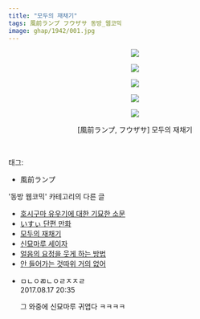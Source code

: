 ```yaml
---
title: "모두의 재채기"
tags: 風前ランプ フウザサ 동방_웹코믹
image: ghap/1942/001.jpg
---
```

<div class="article">
<p style="text-align: center; clear: none; float: none;"><img src="{{ site.nasurl }}/ghap/1942/001.jpg"/></p>
<p style="text-align: center; clear: none; float: none;"><img src="{{ site.nasurl }}/ghap/1942/002.jpg"/></p>
<p style="text-align: center; clear: none; float: none;"><img src="{{ site.nasurl }}/ghap/1942/003.jpg"/></p>
<p style="text-align: center; clear: none; float: none;"><img src="{{ site.nasurl }}/ghap/1942/004.jpg"/></p>
<p style="text-align: center; clear: none; float: none;"><img src="{{ site.nasurl }}/ghap/1942/005.jpg"/></p>
<p style="text-align: center; clear: none; float: none;">[風前ランプ, フウザサ] 모두의 재채기</p>
<p><br/></p>
</div><div class="tagTrail">
<p>태그: </p>
<ul>
<li>風前ランプ</li>
</ul>
</div><div class="another">
<p>'동방 웹코믹' 카테고리의 다른 글</p>
<ul>
<li><a href="/2016-09-04-ghap_1998">호시구마 유우기에 대한 기묘한 소문</a></li>
<li><a href="/2016-09-03-ghap_1974">いすぃ 단편 만화</a></li>
<li><a href="/2016-08-31-ghap_1942">모두의 재채기</a></li>
<li><a href="/2016-08-31-ghap_1937">신묘마루 세이자</a></li>
<li><a href="/2016-08-31-ghap_1928">얼음의 요정을 웃게 하는 방법</a></li>
<li><a href="/2016-08-29-ghap_1915">안 들어가는 것따위 거의 없어</a></li>
</ul>
</div><div class="cb_module cb_fluid">
<div class="cb_wrt cb_profile">
<div class="comment">
<ul>
<li class="cb_thumb_off" id="comment15062248">
<div class="cb_comment_area">
<div class="cb_info_area">
<div class="cb_section">
<span class="cb_nick_name">ㅁㄴㅇㄻㄴㅇㄹㅈㅈㄹ</span>
</div>
<div class="cb_section">
<span class="cb_date">2017.08.17 20:35 </span>
</div>
</div>
<div class="cb_dsc_comment">
<p class="cb_dsc">
											그 와중에 신묘마루 귀엽다 ㅋㅋㅋㅋ
										</p>
</div>
</div></li>
</ul>
</div>
</div><!-- commentList close -->
</div>